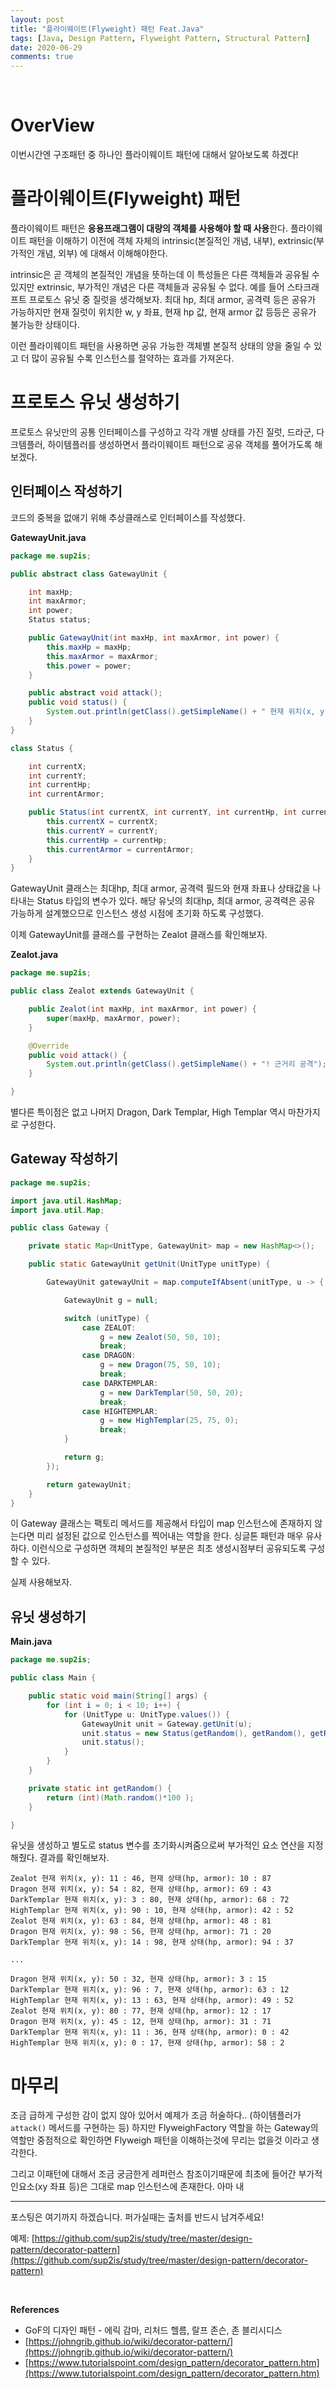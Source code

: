 ```yaml
---
layout: post
title: "플라이웨이트(Flyweight) 패턴 Feat.Java"
tags: [Java, Design Pattern, Flyweight Pattern, Structural Pattern]
date: 2020-06-29
comments: true
---
```




<br>

# OverView

이번시간엔 구조패턴 중 하나인 플라이웨이트 패턴에 대해서 알아보도록 하겠다!

# 플라이웨이트(Flyweight) 패턴

플라이웨이트 패턴은 **응용프래그램이 대량의 객체를 사용해야 할 때 사용**한다. 플라이웨이트 패턴을 이해하기 이전에 객체 자체의 intrinsic(본질적인 개념, 내부), extrinsic(부가적인 개념, 외부) 에 대해서 이해해야한다. 

intrinsic은 곧 객체의 본질적인 개념을 뜻하는데 이 특성들은 다른 객체들과 공유될 수 있지만 extrinsic, 부가적인 개념은 다른 객체들과 공유될 수 없다. 예를 들어 스타크래프트 프로토스 유닛 중 질럿을 생각해보자. 최대 hp, 최대 armor, 공격력 등은 공유가 가능하지만 현재 질럿이 위치한 w, y 좌표, 현재 hp 값, 현재 armor 값 등등은 공유가 불가능한 상태이다.

이런 플라이웨이트 패턴을 사용하면 공유 가능한 객체별 본질적 상태의 양을 줄일 수 있고 더 많이 공유될 수록 인스턴스를 절약하는 효과를 가져온다. 



# 프로토스 유닛 생성하기

프로토스 유닛만의 공통 인터페이스를 구성하고 각각 개별 상태를 가진 질럿, 드라군, 다크템플러, 하이템플러를 생성하면서 플라이웨이트 패턴으로 공유 객체를 풀어가도록 해보겠다.



## 인터페이스 작성하기

코드의 중복을 없애기 위해 추상클래스로 인터페이스를 작성했다.

**GatewayUnit.java**

```java
package me.sup2is;

public abstract class GatewayUnit {

    int maxHp;
    int maxArmor;
    int power;
    Status status;

    public GatewayUnit(int maxHp, int maxArmor, int power) {
        this.maxHp = maxHp;
        this.maxArmor = maxArmor;
        this.power = power;
    }

    public abstract void attack();
    public void status() {
        System.out.println(getClass().getSimpleName() + " 현재 위치(x, y): " + status.currentX + " : " + status.currentY + ", 현재 상태(hp, armor): " + status.currentHp + " : " + status.currentArmor);
    }
}

class Status {

    int currentX;
    int currentY;
    int currentHp;
    int currentArmor;

    public Status(int currentX, int currentY, int currentHp, int currentArmor) {
        this.currentX = currentX;
        this.currentY = currentY;
        this.currentHp = currentHp;
        this.currentArmor = currentArmor;
    }
}

```

GatewayUnit 클래스는 최대hp, 최대 armor, 공격력 필드와 현재 좌표나 상태값을 나타내는 Status 타입의 변수가 있다. 해당 유닛의 최대hp, 최대 armor, 공격력은 공유 가능하게 설계했으므로 인스턴스 생성 시점에 초기화 하도록 구성했다.

이제 GatewayUnit를 클래스를 구현하는 Zealot 클래스를 확인해보자.

**Zealot.java**

```java
package me.sup2is;

public class Zealot extends GatewayUnit {

    public Zealot(int maxHp, int maxArmor, int power) {
        super(maxHp, maxArmor, power);
    }

    @Override
    public void attack() {
        System.out.println(getClass().getSimpleName() + "! 근거리 공격");
    }

}

```

별다른 특이점은 없고 나머지 Dragon, Dark Templar, High Templar 역시 마찬가지로 구성한다.

## Gateway 작성하기

```java
package me.sup2is;

import java.util.HashMap;
import java.util.Map;

public class Gateway {

    private static Map<UnitType, GatewayUnit> map = new HashMap<>();

    public static GatewayUnit getUnit(UnitType unitType) {

        GatewayUnit gatewayUnit = map.computeIfAbsent(unitType, u -> {

            GatewayUnit g = null;

            switch (unitType) {
                case ZEALOT:
                    g = new Zealot(50, 50, 10);
                    break;
                case DRAGON:
                    g = new Dragon(75, 50, 10);
                    break;
                case DARKTEMPLAR:
                    g = new DarkTemplar(50, 50, 20);
                    break;
                case HIGHTEMPLAR:
                    g = new HighTemplar(25, 75, 0);
                    break;
            }

            return g;
        });

        return gatewayUnit;
    }
}

```

이 Gateway 클래스는 팩토리 메서드를 제공해서 타입이 map 인스턴스에 존재하지 않는다면 미리 설정된 값으로 인스턴스를 찍어내는 역할을 한다. 싱글톤 패턴과 매우 유사하다. 이런식으로 구성하면 객체의 본질적인 부분은 최초 생성시점부터 공유되도록 구성할 수 있다.

실제 사용해보자.

## 유닛 생성하기

**Main.java**

```java
package me.sup2is;

public class Main {

    public static void main(String[] args) {
        for (int i = 0; i < 10; i++) {
            for (UnitType u: UnitType.values()) {
                GatewayUnit unit = Gateway.getUnit(u);
                unit.status = new Status(getRandom(), getRandom(), getRandom(), getRandom());
                unit.status();
            }
        }
    }

    private static int getRandom() {
        return (int)(Math.random()*100 );
    }

}

```

유닛을 생성하고 별도로 status 변수를 초기화시켜줌으로써 부가적인 요소 연산을 지정해줬다. 결과를 확인해보자.



```
Zealot 현재 위치(x, y): 11 : 46, 현재 상태(hp, armor): 10 : 87
Dragon 현재 위치(x, y): 54 : 82, 현재 상태(hp, armor): 69 : 43
DarkTemplar 현재 위치(x, y): 3 : 80, 현재 상태(hp, armor): 68 : 72
HighTemplar 현재 위치(x, y): 90 : 10, 현재 상태(hp, armor): 42 : 52
Zealot 현재 위치(x, y): 63 : 84, 현재 상태(hp, armor): 48 : 81
Dragon 현재 위치(x, y): 98 : 56, 현재 상태(hp, armor): 71 : 20
DarkTemplar 현재 위치(x, y): 14 : 98, 현재 상태(hp, armor): 94 : 37

...

Dragon 현재 위치(x, y): 50 : 32, 현재 상태(hp, armor): 3 : 15
DarkTemplar 현재 위치(x, y): 96 : 7, 현재 상태(hp, armor): 63 : 12
HighTemplar 현재 위치(x, y): 13 : 63, 현재 상태(hp, armor): 49 : 52
Zealot 현재 위치(x, y): 80 : 77, 현재 상태(hp, armor): 12 : 17
Dragon 현재 위치(x, y): 45 : 12, 현재 상태(hp, armor): 31 : 71
DarkTemplar 현재 위치(x, y): 11 : 36, 현재 상태(hp, armor): 0 : 42
HighTemplar 현재 위치(x, y): 0 : 17, 현재 상태(hp, armor): 58 : 2
```







# 마무리

조금 급하게 구성한 감이 없지 않아 있어서 예제가 조금 허술하다.. (하이템플러가 `attack()` 메서드를 구현하는 등) 하지만 FlyweighFactory 역할을 하는 Gateway의 역할만 중점적으로 확인하면 Flyweigh 패턴을 이해하는것에 무리는 없을것 이라고 생각한다.

그리고 이패턴에 대해서 조금 궁금한게 레퍼런스 참조이기때문에 최초에 들어간 부가적인요소(xy 좌표 등)은 그대로 map 인스턴스에 존재한다. 아마 내











<hr>
포스팅은 여기까지 하겠습니다. 퍼가실때는 출처를 반드시 남겨주세요!

예제: [https://github.com/sup2is/study/tree/master/design-pattern/decorator-pattern](https://github.com/sup2is/study/tree/master/design-pattern/decorator-pattern)

<br>

**References**

- GoF의 디자인 패턴 - 에릭 감마, 리처드 헬름, 랄프 존슨, 존 블리시디스
- [https://johngrib.github.io/wiki/decorator-pattern/](https://johngrib.github.io/wiki/decorator-pattern/)
- [https://www.tutorialspoint.com/design_pattern/decorator_pattern.htm](https://www.tutorialspoint.com/design_pattern/decorator_pattern.htm)